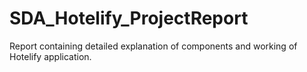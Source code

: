 # SDA_Hotelify_ProjectReport
Report containing detailed explanation of components and working of Hotelify application. 

